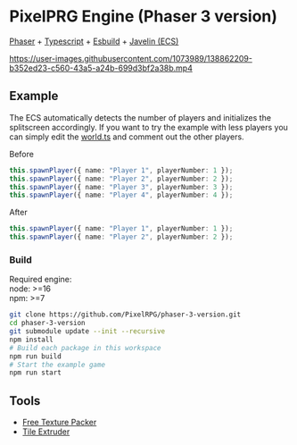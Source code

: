 # PixelPRG Engine (Phaser 3 version)

[Phaser](https://phaser.io/) + [Typescript](https://www.typescriptlang.org/) + [Esbuild](https://esbuild.github.io/) + [Javelin (ECS)](https://github.com/3mcd/javelin)

https://user-images.githubusercontent.com/1073989/138862209-b352ed23-c560-43a5-a24b-699d3bf2a38b.mp4

## Example

The ECS automatically detects the number of players and initializes the splitscreen accordingly. If you want to try the example with less players you can simply edit the [world.ts](./examples/tuxemon/src/worlds/game.world.ts) and comment out the other players.

Before
```ts
this.spawnPlayer({ name: "Player 1", playerNumber: 1 });
this.spawnPlayer({ name: "Player 2", playerNumber: 2 });
this.spawnPlayer({ name: "Player 3", playerNumber: 3 });
this.spawnPlayer({ name: "Player 4", playerNumber: 4 });
```

After
```ts
this.spawnPlayer({ name: "Player 1", playerNumber: 1 });
this.spawnPlayer({ name: "Player 2", playerNumber: 2 });
```
### Build

Required engine:  
node: >=16  
npm: >=7  

```sh
git clone https://github.com/PixelRPG/phaser-3-version.git
cd phaser-3-version
git submodule update --init --recursive
npm install
# Build each package in this workspace
npm run build
# Start the example game
npm run start
```

## Tools

* [Free Texture Packer](https://github.com/odrick/free-tex-packer)
* [Tile Extruder](https://github.com/sporadic-labs/tile-extruder)
